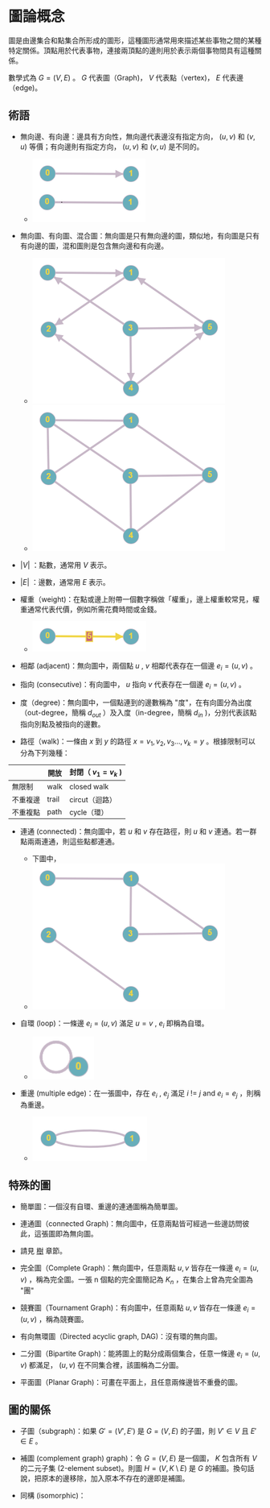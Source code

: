 # 圖論概念

圖是由邊集合和點集合所形成的圖形，這種圖形通常用來描述某些事物之間的某種特定關係。頂點用於代表事物，連接兩頂點的邊則用於表示兩個事物間具有這種關係。

數學式為 $G=(V,E)$ 。 $G$ 代表圖（Graph)， $V$ 代表點（vertex)， $E$ 代表邊（edge)。

## 術語

-   無向邊、有向邊：邊具有方向性，無向邊代表邊沒有指定方向， $(u,v)$ 和 $(v,u)$ 等價；有向邊則有指定方向， $(u,v)$ 和 $(v,u)$ 是不同的。
    - ![](images/edge.png)

-   無向圖、有向圖、混合圖：無向圖是只有無向邊的圖，類似地，有向圖是只有有向邊的圖，混和圖則是包含無向邊和有向邊。
    - ![](images/directedGraph.png)
    - ![](images/undirectedGraph.png)

-  $|V|$ ：點數，通常用 $V$ 表示。

-  $|E|$ ：邊數，通常用 $E$ 表示。

-   權重（weight)：在點或邊上附帶一個數字稱做「權重」，邊上權重較常見，權重通常代表代價，例如所需花費時間或金錢。
    - ![](images/weight.png)

- 相鄰 (adjacent)：無向圖中，兩個點 $u$ , $v$ 相鄰代表存在一個邊 $e_i = (u, v)$ 。

- 指向 (consecutive)：有向圖中， $u$ 指向 $v$ 代表存在一個邊 $e_i = (u, v)$ 。

- 度（degree)：無向圖中，一個點連到的邊數稱為 "度"，在有向圖分為出度（out-degree，簡稱 $d_{out}$ ）及入度（in-degree，簡稱 $d_{in}$ )，分別代表該點指向別點及被指向的邊數。

- 路徑（walk)：一條由 $x$ 到 $y$ 的路徑 $x=v_1,v_2,v_3...,v_k=y$ 。根據限制可以分為下列幾種：

|      | 開放    | 封閉（ $v_1=v_k$ ) |
| ---- | ----- | --------------- |
| 無限制  | walk  | closed walk     |
| 不重複邊 | trail | circut（迴路）      |
| 不重複點 | path  | cycle（環）        |

-   連通 (connected)：無向圖中，若 $u$ 和 $v$ 存在路徑，則 $u$ 和 $v$ 連通。若一群點兩兩連通，則這些點都連通。
    - 下圖中，
    - ![](images/connected.png)

-   自環 (loop)：一條邊 $e_i = (u, v)$ 滿足 $u = v$ , $e_i$ 即稱為自環。
    - ![](images/loop.png)

-   重邊 (multiple edge)：在一張圖中，存在 $e_i$ , $e_j$ 滿足 $i$ != $j$ and $e_i = e_j$ ，則稱為重邊。
    - ![](images/multipleEdge.png)

## 特殊的圖

- 簡單圖：一個沒有自環、重邊的連通圖稱為簡單圖。

- 連通圖（connected Graph)：無向圖中，任意兩點皆可經過一些邊訪問彼此，這張圖即為無向圖。

- 請見 [樹](./tree.md) 章節。

- 完全圖（Complete Graph)：無向圖中，任意兩點 $u, v$ 皆存在一條邊 $e_i = (u, v)$ ，稱為完全圖。一張 n 個點的完全圖簡記為 $K_n$ ，在集合上曾為完全圖為 "團"

- 競賽圖（Tournament Graph)：有向圖中，任意兩點 $u, v$ 皆存在一條邊 $e_i = (u, v)$ ，稱為競賽圖。

- 有向無環圖（Directed acyclic graph, DAG)：沒有環的無向圖。

- 二分圖（Bipartite Graph)：能將圖上的點分成兩個集合，任意一條邊 $e_i = (u, v)$ 都滿足， $(u, v)$ 在不同集合裡，該圖稱為二分圖。

- 平面圖（Planar Graph)：可畫在平面上，且任意兩條邊皆不重疊的圖。

## 圖的關係

- 子圖（subgraph)：如果 $G'=(V', E')$ 是 $G=(V, E)$ 的子圖，則 $V'\in V$ 且 $E'\in E$ 。

- 補圖 (complement graph) graph)：令 $G=(V,E)$ 是一個圖， $K$ 包含所有 $V$ 的二元子集 (2-element subset)。則圖 $H = (V, K\setminus E)$ 是 $G$ 的補圖。換句話說，把原本的邊移除，加入原本不存在的邊即是補圖。

- 同構 (isomorphic)：
